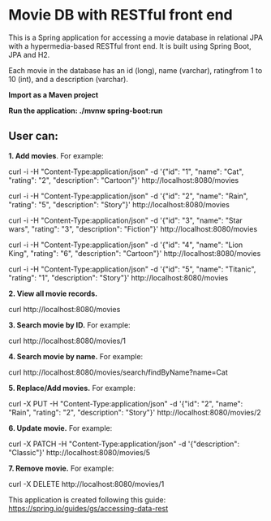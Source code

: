 # Movie DB with RESTful front end

This is a Spring application for accessing a movie database in relational JPA with a hypermedia-based RESTful front end. It is built using Spring Boot, JPA and H2.

Each movie in the database has an ​id ​(long), ​name (varchar), ​rating​ from 1 to 10 (int), and a ​description​ (varchar).

**Import as a Maven project**

**Run the application: ./mvnw spring-boot:run**

## User can:

**1. Add movies**. For example:

curl -i -H "Content-Type:application/json" -d '{"id": "1", "name": "Cat", "rating": "2", "description": "Cartoon"}' http://localhost:8080/movies

curl -i -H "Content-Type:application/json" -d '{"id": "2", "name": "Rain", "rating": "5", "description": "Story"}' http://localhost:8080/movies

curl -i -H "Content-Type:application/json" -d '{"id": "3", "name": "Star wars", "rating": "3", "description": "Fiction"}' http://localhost:8080/movies

curl -i -H "Content-Type:application/json" -d '{"id": "4", "name": "Lion King", "rating": "6", "description": "Cartoon"}' http://localhost:8080/movies

curl -i -H "Content-Type:application/json" -d '{"id": "5", "name": "Titanic", "rating": "1", "description": "Story"}' http://localhost:8080/movies

**2. View all movie records.**

curl http://localhost:8080/movies

**3. Search movie by ID.** For example:

curl http://localhost:8080/movies/1

**4. Search movie by name.** For example:

curl http://localhost:8080/movies/search/findByName?name=Cat

**5. Replace/Add movies.** For example:

curl -X PUT -H "Content-Type:application/json" -d '{"id": "2", "name": "Rain", "rating": "2", "description": "Story"}' http://localhost:8080/movies/2

**6. Update movie.** For example:

curl -X PATCH -H "Content-Type:application/json" -d '{"description": "Classic"}' http://localhost:8080/movies/5

**7. Remove movie.** For example:

curl -X DELETE http://localhost:8080/movies/1

This application is created following this guide: https://spring.io/guides/gs/accessing-data-rest